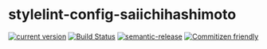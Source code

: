 # stylelint-config-saiichihashimoto
[![current version](https://img.shields.io/npm/v/stylelint-config-saiichihashimoto.svg)](https://www.npmjs.com/package/stylelint-config-saiichihashimoto)
[![Build Status](https://travis-ci.org/saiichihashimoto/stylelint-config-saiichihashimoto.svg?branch=master)](https://travis-ci.org/saiichihashimoto/stylelint-config-saiichihashimoto)
[![semantic-release](https://img.shields.io/badge/%20%20%F0%9F%93%A6%F0%9F%9A%80-semantic--release-e10079.svg)](https://github.com/semantic-release/semantic-release)
[![Commitizen friendly](https://img.shields.io/badge/commitizen-friendly-brightgreen.svg)](http://commitizen.github.io/cz-cli/) 
